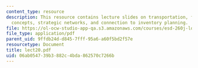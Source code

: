 ```yaml
---
content_type: resource
description: This resource contains lecture slides on transportation, fundamental
  concepts, strategic networks, and connection to inventory planning.
file: https://ol-ocw-studio-app-qa.s3.amazonaws.com/courses/esd-260j-logistics-systems-fall-2006/06ab054739b3882c4bda862570c7266b_lect20.pdf
file_type: application/pdf
parent_uid: 9ffdb24d-d845-7fff-95a6-a60f5bd2f57e
resourcetype: Document
title: lect20.pdf
uid: 06ab0547-39b3-882c-4bda-862570c7266b
---
```

